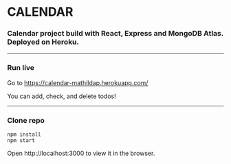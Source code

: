 # CALENDAR

### Calendar project build with React, Express and MongoDB Atlas. Deployed on Heroku.

---

### Run live

Go to https://calendar-mathildap.herokuapp.com/

You can add, check, and delete todos!

---

### Clone repo

```
npm install
npm start
```

Open http://localhost:3000 to view it in the browser.
